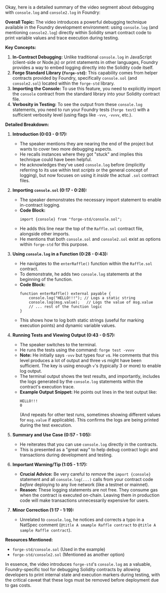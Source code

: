 Okay, here is a detailed summary of the video segment about debugging with `console.log` and `console2.log` in Foundry:

**Overall Topic:**
The video introduces a powerful debugging technique available in the Foundry development environment: using `console.log` (and mentioning `console2.log`) directly within Solidity smart contract code to print variable values and trace execution during testing.

**Key Concepts:**

1.  **In-Contract Debugging:** Unlike traditional `console.log` in JavaScript (client-side or Node.js) or print statements in other languages, Foundry provides a way to embed logging directly into the Solidity code itself.
2.  **Forge Standard Library (`forge-std`):** This capability comes from helper contracts provided by Foundry, specifically `console.sol` (and `console2.sol`) located within the `forge-std` library.
3.  **Importing the Console:** To use this feature, you need to explicitly import the `console` contract from the standard library into your Solidity contract file.
4.  **Verbosity in Testing:** To see the output from these `console.log` statements, you need to run your Foundry tests (`forge test`) with a sufficient verbosity level (using flags like `-vvv`, `-vvvv`, etc.).

**Detailed Breakdown:**

1.  **Introduction (0:03 - 0:17):**
    *   The speaker mentions they are nearing the end of the project but wants to cover two more debugging aspects.
    *   He recalls instances where they got "stuck" and implies this technique could have been helpful.
    *   He acknowledges they've used `console.log` before (implicitly referring to its use within test *scripts* or the general concept of logging), but now focuses on using it *inside* the actual `.sol` contract files.

2.  **Importing `console.sol` (0:17 - 0:28):**
    *   The speaker demonstrates the necessary import statement to enable in-contract logging.
    *   **Code Block:**
        ```solidity
        import {console} from "forge-std/console.sol";
        ```
    *   He adds this line near the top of the `Raffle.sol` contract file, alongside other imports.
    *   He mentions that both `console.sol` and `console2.sol` exist as options within `forge-std` for this purpose.

3.  **Using `console.log` in a Function (0:28 - 0:43):**
    *   He navigates to the `enterRaffle()` function within the `Raffle.sol` contract.
    *   To demonstrate, he adds two `console.log` statements at the beginning of the function.
    *   **Code Block:**
        ```solidity
        function enterRaffle() external payable {
            console.log("HELLO!!!"); // Logs a static string
            console.log(msg.value);   // Logs the value of msg.value
            // ... rest of the function logic
        }
        ```
    *   This shows how to log both static strings (useful for marking execution points) and dynamic variable values.

4.  **Running Tests and Viewing Output (0:43 - 0:57):**
    *   The speaker switches to the terminal.
    *   He runs the tests using the command: `forge test -vvvv`
    *   **Note:** He initially says `-vvv` but types four `v`s. He comments that this level produces a lot of output and three `v`s might have been sufficient. The key is using enough `v`'s (typically 3 or more) to enable log output.
    *   The terminal output shows the test results, and importantly, includes the logs generated by the `console.log` statements within the contract's execution trace.
    *   **Example Output Snippet:** He points out lines in the test output like:
        ```
        HELLO!!!
        0
        ```
        (And repeats for other test runs, sometimes showing different values for `msg.value` if applicable). This confirms the logs are being printed during the test execution.

5.  **Summary and Use Case (0:57 - 1:05):**
    *   He reiterates that you can use `console.log` directly in the contracts.
    *   This is presented as a "great way" to help debug contract logic and transactions during development and testing.

6.  **Important Warning/Tip (1:05 - 1:17):**
    *   **Crucial Advice:** Be very careful to *remove* the `import {console}` statement and all `console.log(...)` calls from your contract code *before* deploying to any live network (like a testnet or mainnet).
    *   **Reason:** These logging statements are not free. They consume gas when the contract is executed on-chain. Leaving them in production code will make transactions unnecessarily expensive for users.

7.  **Minor Correction (1:17 - 1:19):**
    *   Unrelated to `console.log`, he notices and corrects a typo in a NatSpec comment (`@title A smample Raffle contract` to `@title A sample Raffle contract`).

**Resources Mentioned:**

*   `forge-std/console.sol` (Used in the example)
*   `forge-std/console2.sol` (Mentioned as another option)

In essence, the video introduces `forge-std`'s `console.log` as a valuable, Foundry-specific tool for debugging Solidity contracts by allowing developers to print internal state and execution markers during testing, with the critical caveat that these logs must be removed before deployment due to gas costs.